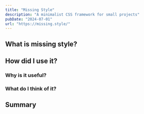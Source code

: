 ```yaml
---
title: "Missing Style"
description: "A minimalist CSS framework for small projects"
pubDate: "2024-07-01"
url: "https://missing.style/"
---
```


## What is missing style?

## How did I use it?

### Why is it useful?

### What do I think of it?

## Summary
